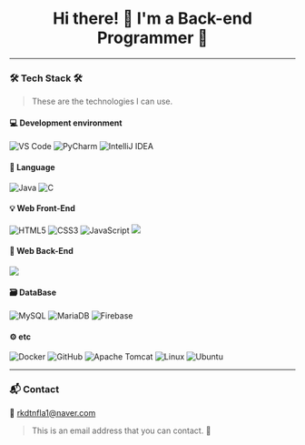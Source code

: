 <h1 align="center">Hi there! 👋 I'm a Back-end Programmer 🧑</h1>

---

### 🛠 Tech Stack 🛠  
> These are the technologies I can use.

#### 💻 Development environment  
![VS Code](https://img.shields.io/badge/Visual%20Studio%20Code-007ACC?style=flat-square&logo=Visual%20Studio%20Code&logoColor=white)  ![PyCharm](https://img.shields.io/badge/PyCharm-000000?style=flat-square&logo=PyCharm&logoColor=white)  ![IntelliJ IDEA](https://img.shields.io/badge/IntelliJ%20IDEA-000000?style=flat-square&logo=intellijidea&logoColor=white)

#### 👄 Language
![Java](https://img.shields.io/badge/Java-007396?style=flat-square&logo=java&logoColor=white)  ![C](https://img.shields.io/badge/C-A8B9CC?style=flat-square&logo=C&logoColor=white)

#### 💡 Web Front-End  
![HTML5](https://img.shields.io/badge/HTML5-E34F26?style=flat-square&logo=html5&logoColor=white)  ![CSS3](https://img.shields.io/badge/CSS3-1572B6?style=flat-square&logo=css3&logoColor=white)  ![JavaScript](https://img.shields.io/badge/JavaScript-F7DF1E?style=flat-square&logo=javascript&logoColor=black) <img src="https://img.shields.io/badge/React-61DAFB?style=flat-square&logo=React&logoColor=black"/>

#### 🔧 Web Back-End  
<img src="https://img.shields.io/badge/Spring-6DB33F?style=flat-square&logo=Spring&logoColor=white"/>

#### 🗃️ DataBase  
![MySQL](https://img.shields.io/badge/MySQL-4479A1?style=flat-square&logo=MySQL&logoColor=white)  ![MariaDB](https://img.shields.io/badge/MariaDB-003545?style=flat-square&logo=mariaDB&logoColor=white)  ![Firebase](https://img.shields.io/badge/Firebase-FFCA28?style=flat-square&logo=firebase&logoColor=black)

#### ⚙️ etc  
![Docker](https://img.shields.io/badge/Docker-2496ED?style=flat-square&logo=Docker&logoColor=white)  ![GitHub](https://img.shields.io/badge/GitHub-181717?style=flat-square&logo=GitHub&logoColor=white)  ![Apache Tomcat](https://img.shields.io/badge/Apache%20Tomcat-F8DC75?style=flat-square&logo=apachetomcat&logoColor=black)    ![Linux](https://img.shields.io/badge/Linux-FCC624?style=flat-square&logo=linux&logoColor=black)  ![Ubuntu](https://img.shields.io/badge/Ubuntu-E95420?style=flat-square&logo=Ubuntu&logoColor=white)

---

### 📬 Contact  
📧 rkdtnfla1@naver.com  
> This is an email address that you can contact. 🙂
